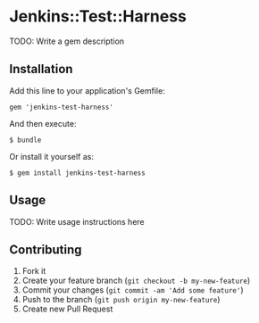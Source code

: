 # Jenkins::Test::Harness

TODO: Write a gem description

## Installation

Add this line to your application's Gemfile:

    gem 'jenkins-test-harness'

And then execute:

    $ bundle

Or install it yourself as:

    $ gem install jenkins-test-harness

## Usage

TODO: Write usage instructions here

## Contributing

1. Fork it
2. Create your feature branch (`git checkout -b my-new-feature`)
3. Commit your changes (`git commit -am 'Add some feature'`)
4. Push to the branch (`git push origin my-new-feature`)
5. Create new Pull Request
